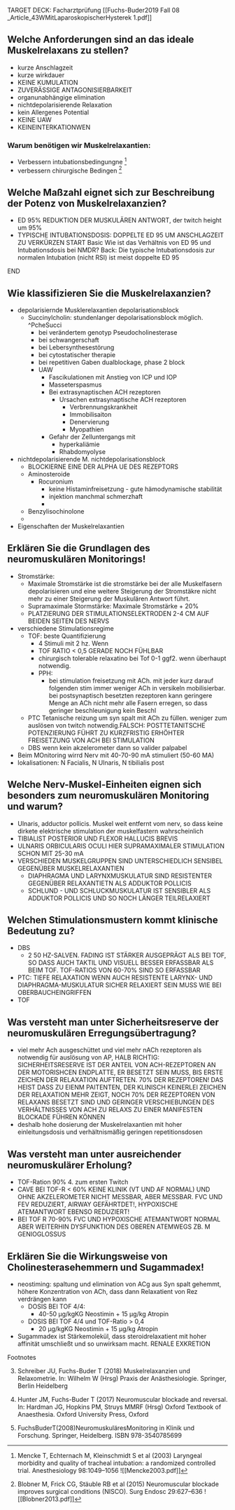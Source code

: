 TARGET DECK: Facharztprüfung
[[Fuchs-Buder2019 Fall 08 _Article_43WMitLaparoskopischerHysterek 1.pdf]]


## Welche Anforderungen sind an das ideale Muskelrelaxans zu stellen?
- kurze Anschlagzeit
- kurze wirkdauer
- KEINE KUMULATION
- ZUVERÄSSIGE ANTAGONISIERBARKEIT 
- organunabhängige elimination
- nichtdepolarisierende Relaxation
- kein Allergenes Potential
- KEINE UAW
- KEINEINTERKATIONWEN

### Warum benötigen wir Muskelrelaxantien:
- Verbessern intubationsbedingungne [^1]
- verbessern chirurgische Bedingen [^2]
## Welche Maßzahl eignet sich zur Beschreibung der Potenz von Muskelrelaxanzien?
-  ED 95% REDUKTION DER MUSKULÄREN ANTWORT, der twitch height um 95%
- TYPISCHE INTUBATIONSDOSIS: DOPPELTE ED 95 UM ANSCHLAGZEIT ZU VERKÜRZEN
START
Basic
Wie ist das Verhältnis von ED 95 und Intubationsdosis bei NMDR?
Back:
Die typische Intubationsdosis zur normalen Intubation (nicht RSI) ist meist doppelte ED 95
<!--ID: 1647977064810-->
END
## Wie klassifizieren Sie die Muskelrelaxanzien?
- depolarisiernde Musklerelaxantien depolarisationsblock
	- Succinylcholin:  stundenlanger depolarisationsblock möglich. ^PcheSucci
		- bei verändertem genotyp Pseudocholinesterase
		- bei schwangerschaft
		- bei Lebersynthesestörung
		- bei cytostatischer therapie
		- bei repetitiven Gaben dualblockage, phase 2 block
		- UAW
			- Fascikulationen mit Anstieg von ICP und IOP
			- Masseterspasmus
			- Bei extrasynaptischen ACH rezeptoren
				- Ursachen extrasynaptische ACH rezeptoren
					- Verbrennungskrankheit
					- Immobilisaiton
					- Denervierung
					- Myopathien
			- Gefahr der Zelluntergangs mit
				- hyperkaliämie
				- Rhabdomyolyse
- nichtdepolarisierende M. nichtdepolarisationsblock
	- BLOCKIERNE EINE DER ALPHA UE DES REZEPTORS
	- Aminosteroide
		- Rocuronium
			- keine Histaminfreisetzung - gute hämodynamische stabilität
			- injektion manchmal schmerzhaft
			- 
	- Benzylisochinolone
	- 
- Eigenschaften der Muskelrelaxantien
## Erklären Sie die Grundlagen des neuromuskulären Monitorings!
- Stromstärke:
	- Maximale Stromstärke ist die stromstärke bei der alle Muskelfasern depolarisieren und eine weitere Steigerung der Stromstäkre nicht mehr zu einer Steigerung der Muskulären Antwort führt.
	- Supramaximale Stormstärke: Maximale Stromstärke + 20%
	- PLATZIERUNG DER STIMULATIONSELEKTRODEN 2-4 CM AUF BEIDEN SEITEN DES NERVS
- verschiedene Stimulationsregime
	- TOF: beste Quantifizierung
		- 4 Stimuli mit 2 hz. Wenn
		- TOF RATIO < 0,5 GERADE NOCH FÜHLBAR
		- chirurgisch tolerable relaxatino bei Tof 0-1 ggf2. wenn überhaupt notwendig.
		- PPH: 
			- bei stimulation freisetzung mit ACh. mit jeder kurz darauf folgenden stim immer weniger ACh in versikeln mobilisierbar. bei postsynaptisch besetzten rezeptoren kann geringere Menge an ACh nicht mehr alle Fasern erregen, so dass geringer beschleunigung kein Beschl
	- PTC Tetanische reizung um syn spalt mit ACh zu füllen. weniger zum auslösen von twitch notwendig.FALSCH:  POSTTETANITSCHE POTENZIERUNG FÜHRT ZU KURZFRISTIG ERHÖHTER FREISETZUNG VON ACH BEI STIMULATION
	- DBS wenn kein akzelerometer dann so valider palpabel
-  Beim MOnitoring wirrd Nerv mit 40-70-90 mA stimuliert (50-60 MA)
- lokalisationen: N Facialis, N Ulnaris, N tibilialis post
## Welche Nerv-Muskel-Einheiten eignen sich besonders zum neuromuskulären Monitoring und warum?
- Ulnaris, adductor pollicis. Muskel weit entfernt vom nerv, so dass keine dirkete elektrische stimulation  der muskelfastern wahrscheinlich
- TIBIALIST POSTERIOR UND FLEXOR HALLUCIS BREVIS
- ULNARIS ORBICULARIS OCULI HIER SUPRAMAXIMALER STIMULATION SCHON MIT 25-30 mA
- VERSCHIEDEN MUSKELGRUPPEN SIND UNTERSCHIEDLICH SENSIBEL GEGENÜBER MUSKELRELAXANTIEN
	- DIAPHRAGMA UND LARYNXMUSKULATUR SIND RESISTENTER GEGENÜBER RELAXANTIETN ALS ADDUKTOR POLLICIS
	- SCHLUND - UND SCHLUCKMUSKULATUR IST SENSIBLER ALS ADDUKTOR POLLICIS UND SO NOCH LÄNGER TEILRELAXIERT
## Welchen Stimulationsmustern kommt klinische Bedeutung zu?
- DBS
	- 2 50 HZ-SALVEN. FADING IST STÄRKER AUSGEPRÄGT ALS BEI TOF, SO DASS AUCH TAKTIL UND VISUELL BESSER ERFASSBAR ALS BEIM TOF. TOF-RATIOS VON 60-70% SIND SO ERFASSBAR
- PTC: TIEFE RELAXATION WENN AUCH RESISTENTE LARYNX- UND DIAPHRAGMA-MUSKULATUR SICHER RELAXIERT SEIN MUSS WIE BEI OBERBAUCHEINGRIFFEN
- TOF
## Was versteht man unter Sicherheitsreserve der neuromuskulären Erregungsübertragung?
- viel mehr Ach ausgeschüttet und viel mehr nACh rezeptoren als notwendig für auslösung von AP, HALB RICHTIG: SICHERHEITSRESERVE IST DER ANTEIL VON ACH-REZEPTOREN AN DER MOTORISHCEN ENDPLATTE, ER BESETZT SEIN MUSS, BIS ERSTE ZEICHEN DER RELAXATION AUFTRETEN. 70% DER REZEPTOREN! DAS HEIST DASS ZU EIENM PAITENTEN, DER KLINISCH KEINERLEI ZEICHEN DER RELAXATION MEHR ZEIGT, NOCH 70% DER REZEPTOREN VON RELAXANS BESETZT SIND UND GERINGER VERSCHIEBUNGEN DES VERHÄLTNISSES VON ACH ZU RELAXS ZU EINER MANIFESTEN BLOCKADE FÜHREN KÖNNEN
- deshalb hohe dosierung der Muskelrelaxantien  mit hoher einleitungsdosis und verhältnismäßig geringen repetitionsdosen
## Was versteht man unter ausreichender neuromuskulärer Erholung?
- TOF-Ration 90% 4. zum ersten Twitch
- CAVE BEI TOF-R < 60% KEINE KLINIK (VT UND AF NORMAL) UND OHNE AKZELEROMETER NICHT MESSBAR, ABER MESSBAR. FVC UND FEV REDUZIERT, AIRWAY GEFÄHRTDET!, HYPOXISCHE ATEMANTWORT EBENSO REDUZIERT!
- BEI  TOF R 70-90% FVC UND HYPOXISCHE ATEMANTWORT NORMAL ABER WEITERHIN DYSFUNKTION DES OBEREN ATEMWEGS ZB. M GENIOGLOSSUS
## Erklären Sie die Wirkungsweise von Cholinesterasehemmern und Sugammadex!
- neostiming: spaltung und elimination von ACg aus Syn spalt gehemmt, höhere Konzentration von ACh, dass dann Relaxatient von Rez verdrängen kann
	- DOSIS BEI TOF 4/4: 
		- 40-50 µg/kgKG Neostimin + 15 µg/kg Atropin
	-  DOSIS BEI TOF 4/4 und TOF-Ratio > 0,4
		- 20 µg/kgKG Neostimin + 15 µg/kg Atropin
- Sugammadex ist Stärkemolekül, dass steroidrelaxatient mit hoher affinität umschließt und so unwirksam macht. RENALE EXKRETION

Footnotes

[^1]: Mencke T, Echternach M, Kleinschmidt S et al (2003) Laryngeal morbidity and quality of tracheal intubation: a randomized controlled trial. Anesthesiology 98:1049–1056 ![[Mencke2003.pdf]]

[^2]:  Blobner M, Frick CG, Stäuble RB et al (2015) Neuromuscular blockade improves surgical conditions (NISCO). Surg Endosc 29:627–636 ![[Blobner2013.pdf]]

3. Schreiber JU, Fuchs-Buder T (2018) Muskelrelaxanzien und Relaxometrie. In: Wilhelm W (Hrsg) Praxis der Anästhesiologie. Springer, Berlin Heidelberg

4. Hunter JM, Fuchs-Buder T (2017) Neuromuscular blockade and reversal. In: Hardman JG, Hopkins PM, Struys MMRF (Hrsg) Oxford Textbook of Anaesthesia. Oxford University Press, Oxford

1. FuchsBuderT(2008)NeuromuskuläresMonitoring in Klinik und Forschung. Springer, Heidelberg. ISBN 978-3540785699	